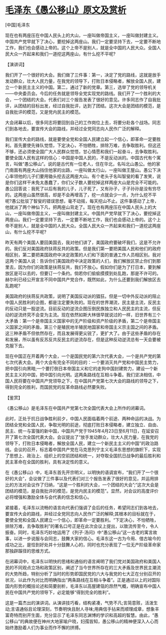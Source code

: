 # [毛泽东《愚公移山》原文及赏析](https://www.vrrw.net/wx/14691.html)

[中国]毛泽东

现在也有两座压在中国人民头上的大山，一座叫做帝国主义，一座叫做封建主义。中国共产党早就下了决心，要挖掉这两座山。我们一定要坚持下去，一定要不断地工作，我们也会感动上帝的。这个上帝不是别人，就是全中国的人民大众。全国人民大众一齐起来和我们一道挖这两座山，有什么挖不平呢?

【演讲词】

我们开了一个很好的大会。我们做了三件事：第一，决定了党的路线，这就是放手发动群众，壮大人民力量，在我党的领导下，打败日本侵略者，解放全国人民，建立一个新民主主义的中国。第二，通过了新的党章。第三，选举了党的领导机关——中央委员会。今后的任务就是领导全党实现党的路线。我们开了一个胜利的大会，一个团结的大会。代表们对三个报告发表了很好的意见。许多同志作了自我批评，从团结的目标出发，经过自我批评，达到了团结。这次大会是团结的模范，是自我批评的模范，又是党内民主的模范。

大会闭幕以后，很多同志将要回到自己的工作岗位上去，将要分赴各个战场。同志们到各地去，要宣传大会的路线，并经过全党同志向人民作广泛的解释。

我们宣传大会的路线，就是要使全党和全国人民建立起一个信心，即革命一定要胜利。首先要使先锋队觉悟，下定决心，不怕牺牲，排除万难，去争取胜利。但这还不够，还必须使全国广大人民群众觉悟，甘心情愿和我们一起奋斗，去争取胜利。要使全国人民有这样的信心：中国是中国人民的，不是反动派的。中国古代有个寓言，叫做“愚公移山”。说的是古代有一位老人，住在华北，名叫北山愚公。他的家门南面有两座大山挡住他家的出路，一座叫做太行山，一座叫做王屋山。愚公下决心率领他的儿子们要用锄头挖去这两座大山。有个老头子名叫智叟的看了发笑，说是你们这样干未免太愚蠢了，你们父子数人要挖掉这样两座大山是完全不可能的。愚公回答说：我死了以后有我的儿子，儿子死了，又有孙子，子子孙孙是没有穷尽的。这两座山虽然很高，却是不会再增高了，挖一点就会少一点，为什么挖不平呢?愚公批驳了智叟的错误思想，毫不动摇，每天挖山不止。这件事感动了上帝，他就派了两个神仙下凡，把两座山背走了。现在也有两座压在中国人民头上的大山，一座叫做帝国主义，一座叫做封建主义。中国共产党早就下了决心，要挖掉这两座山。我们一定要坚持下去，一定要不断地工作，我们也会感动上帝的。这个上帝不是别人，就是全中国的人民大众。全国人民大众一齐起来和我们一道挖这两座山，有什么挖不平呢?

昨天有两个美国人要回美国去，我对他们讲了，美国政府要破坏我们，这是不允许的。我们反对美国政府扶蒋反共的政策。但是我们第一要把美国人民和他们的政府相区别，第二要把美国政府中决定政策的人们和下面的普通工作人员相区别。我对这两个美国人说：告诉你们美国政府中决定政策的人们，我们解放区禁止你们到那里去，因为你们的政策是扶蒋反共，我们不放心。假如你们是为了打日本，要到解放区是可以去的，但要订一个条约。倘若你们偷偷摸摸到处乱跑，那是不许可的。赫尔利已经公开宣言不同中国共产党合作，既然如此，为什么还要到我们解放区去乱跑呢?

美国政府的扶蒋反共政策，说明了美国反动派的猖狂。但是一切中外反动派的阻止中国人民胜利的企图，都是注定要失败的。现在的世界潮流，民主是主流，反民主的反动只是一股逆流。目前反动的逆流企图压倒民族独立和人民民主的主流，但反动的逆流终究不会变为主流。现在依然如斯大林很早就说过的一样，旧世界有三个大矛盾：第一个是帝国主义国家中的无产阶级和资产阶级的矛盾，第二个是帝国主义国家之间的矛盾，第三个是殖民地半殖民地国家和帝国主义宗主国之间的矛盾。这三种矛盾不但依然存在，而且发展得更尖锐了，更扩大了。由于这些矛盾的存在和发展，所以虽有反苏反共反民主的逆流存在，但是这种反动逆流总有一天会要被克服下去。

现在中国正在开着两个大会，一个是国民党的第六次代表大会，一个是共产党的第七次代表大会。两个大会有完全不同的目的：一个要消灭共产党和中国民主势力，把中国引向黑暗;一个要打倒日本帝国主义和它的走狗中国封建势力，建设一个新民主主义的中国，把中国引向光明。这两条路线在互相斗争着。我们坚决相信，中国人民将要在中国共产党领导之下，在中国共产党第七次大会的路线的领导之下，得到完全的胜利，而国民党的反革命路线必然要失败。



【鉴赏】

《愚公移山》是毛泽东在中国共产党第七次全国代表大会上所作的闭幕词。

此时，正处于抗日战争胜利前夕，中国人民面临着两个前途、两种命运的决战。为团结全党和全国人民，争取光明的前途，彻底打败日本侵略者，建立独立、自由、民主、统一与富强的新中国，中国共产党于1945年4月23日至6月11日，在延安召开了第七次全国代表大会。会议提出了“放手发动群众，壮大人民力量，在我党的领导下，打败日本侵略者，解放全国人民，建立一个新民主主义的中国”的政治路线。会议的召开，标志着中国共产党在马克思列宁主义毛泽东思想的旗帜下，实现了思想上、政治上、组织上的空前团结和统一，对夺取全国抗日战争的最后胜利和民主革命在全国的胜利，具有决定性的意义。

在《愚公移山》中，毛泽东首先开宗明义，以明快的语调宣布，“我们开了一个很好的大会”，会议做了三件事以及代表们对三个报告发表了很好的意见，并运用排比的方法对会议作了归纳，“这是一个胜利的大会，一个团结的大会”;“这次大会是团结的模范，是自我批评的模范，是党内民主的模范”。显然，对会议的高度评价必将增强和激励全体与会代表的信念和信心。

紧接着，毛泽东以流畅的语言向代表们强调了会后的任务，希望同志们到各地去，要宣传大会的路线，并经过全党同志向人民作广泛的解释;其根本的目标就在于，要使全党和全国人民建立一个信心，即革命一定要胜利。“下定决心，不怕牺牲，排除万难，去争取胜利”的著名口号正是在此次会议上提出，以致流传至今，令人振奋。同时，毛泽东巧妙地运用了《列子·汤问》中“愚公移山”这一古老的寓言故事，以进一步说服与会同志，鼓舞大家的信心。毛泽东这一古为今用、借古喻今的成功之比，是恰到好处并十分鼓舞人心的，同时也充分表现了一位无产阶级革命家那独辟蹊径的思维方式。

在闭幕词中，毛泽东以明快的思绪和通俗的语言阐明了我们党对美国政府和美国人民的不同观点立场和政策区别，阐述了当今世界所存在的三大矛盾及世界民主潮流的大势所趋，特别分析了当时的形势即国民党的六大与我党的七大正在分别召开的状况，以此作为对比而明确指出“两条路线在互相斗争着”。正是通过以上的对国际国内形势的概括论述和简要剖析，毛泽东以高屋建瓴的昂然气概，明确宣布中国人民在中国共产党的领导下，必定能够“得到完全的胜利”。

这是一篇杰出的演讲词。从演讲技巧看，结构紧凑，气势不凡;言简意赅，活泼生动;言语通俗且论理深刻，节奏明快且耐人寻味;用典信手拈来而顺理成章，想象丰富奇特而别开生面，充分显示了毛泽东同志渊博的学识和高超的智慧。由此，“愚公移山”的典故便在神州大地家喻户晓，妇孺皆知，愚公移山的精神便深入人心而始终激励着人们为事业而作不懈的拼搏。

